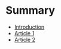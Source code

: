 # Summary

* [Introduction](README.md)
* [Article 1](article-1.md)
* [Article 2](article-2.md)





